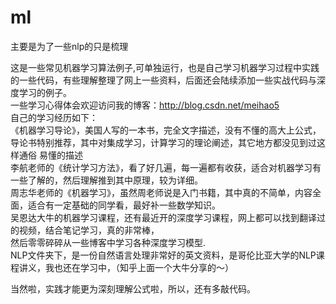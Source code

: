 # ml

   主要是为了一些nlp的只是梳理
    
   这是一些常见机器学习算法例子,可单独运行，也是自己学习机器学习过程中实践的一些代码，有些理解整理了网上一些资料，后面还会陆续添加一些实战代码与深度学习的例子。<br>
   一些学习心得体会欢迎访问我的博客：http://blog.csdn.net/meihao5 <br>
自己的学习经历如下：<br>
  《机器学习导论》，美国人写的一本书，完全文字描述，没有不懂的高大上公式，导论书特别推荐，其中对集成学习，计算学习的理论阐述，其它地方都没见到过这样通俗
易懂的描述<br>
  李航老师的《统计学习方法》，看了好几遍，每一遍都有收获，适合对机器学习有一些了解的，然后理解推到其中原理，较为详细。<br>
  周志华老师的《机器学习》，虽然周老师说是入门书籍，其中真的不简单，内容全面，适合有一定基础的同学看，最好补一些数学知识。<br>
  吴恩达大牛的机器学习课程，还有最近开的深度学习课程，网上都可以找到翻译过的视频，结合笔记学习，真的非常棒，<br>
  然后零零碎碎从一些博客中学习各种深度学习模型.<br>
  NLP文件夹下，是一份自然语言处理非常好的英文资料，是哥伦比亚大学的NLP课程讲义，我也还在学习中，（知乎上面一个大牛分享的～）<br>

当然啦，实践才能更为深刻理解公式啦，所以，还有多敲代码。<br>

